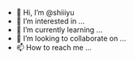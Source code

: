 - 👋 Hi, I’m @shiiiyu
- 👀 I’m interested in ...
- 🌱 I’m currently learning ...
- 💞️ I’m looking to collaborate on ...
- 📫 How to reach me ...

<!---
shiiiyu/shiiiyu is a ✨ special ✨ repository because its `README.md` (this file) appears on your GitHub profile.
You can click the Preview link to take a look at your changes.
--->
